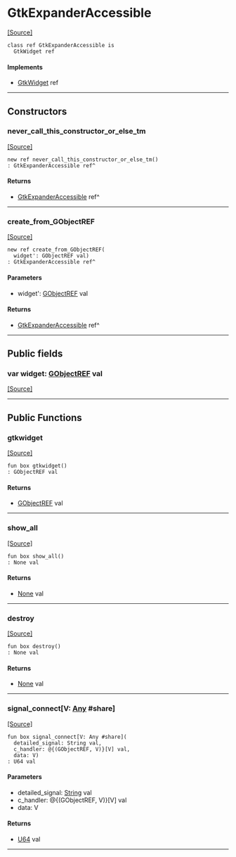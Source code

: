 # GtkExpanderAccessible
<span class="source-link">[[Source]](src/gtk3/GtkExpanderAccessible.md#L6)</span>
```pony
class ref GtkExpanderAccessible is
  GtkWidget ref
```

#### Implements

* [GtkWidget](gtk3-GtkWidget.md) ref

---

## Constructors

### never_call_this_constructor_or_else_tm
<span class="source-link">[[Source]](src/gtk3/GtkExpanderAccessible.md#L10)</span>


```pony
new ref never_call_this_constructor_or_else_tm()
: GtkExpanderAccessible ref^
```

#### Returns

* [GtkExpanderAccessible](gtk3-GtkExpanderAccessible.md) ref^

---

### create_from_GObjectREF
<span class="source-link">[[Source]](src/gtk3/GtkExpanderAccessible.md#L13)</span>


```pony
new ref create_from_GObjectREF(
  widget': GObjectREF val)
: GtkExpanderAccessible ref^
```
#### Parameters

*   widget': [GObjectREF](gtk3-..-gobject-GObjectREF.md) val

#### Returns

* [GtkExpanderAccessible](gtk3-GtkExpanderAccessible.md) ref^

---

## Public fields

### var widget: [GObjectREF](gtk3-..-gobject-GObjectREF.md) val
<span class="source-link">[[Source]](src/gtk3/GtkExpanderAccessible.md#L7)</span>



---

## Public Functions

### gtkwidget
<span class="source-link">[[Source]](src/gtk3/GtkExpanderAccessible.md#L9)</span>


```pony
fun box gtkwidget()
: GObjectREF val
```

#### Returns

* [GObjectREF](gtk3-..-gobject-GObjectREF.md) val

---

### show_all
<span class="source-link">[[Source]](src/gtk3/GtkWidget.md#L4)</span>


```pony
fun box show_all()
: None val
```

#### Returns

* [None](builtin-None.md) val

---

### destroy
<span class="source-link">[[Source]](src/gtk3/GtkWidget.md#L10)</span>


```pony
fun box destroy()
: None val
```

#### Returns

* [None](builtin-None.md) val

---

### signal_connect\[V: [Any](builtin-Any.md) #share\]
<span class="source-link">[[Source]](src/gtk3/GtkWidget.md#L13)</span>


```pony
fun box signal_connect[V: Any #share](
  detailed_signal: String val,
  c_handler: @{(GObjectREF, V)}[V] val,
  data: V)
: U64 val
```
#### Parameters

*   detailed_signal: [String](builtin-String.md) val
*   c_handler: @{(GObjectREF, V)}[V] val
*   data: V

#### Returns

* [U64](builtin-U64.md) val

---

